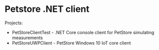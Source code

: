 # Petstore .NET client

Projects:
- PetStoreClientTest - .NET Core console client for PetStore simulating measurements
- PetStoreUWPClient - PetStore Windows 10 IoT core client